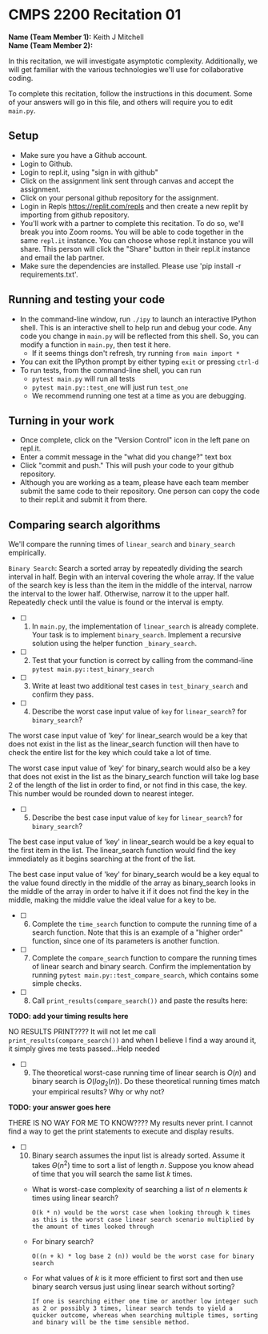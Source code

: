 # CMPS 2200  Recitation 01

**Name (Team Member 1):** Keith J Mitchell  
**Name (Team Member 2):** 

In this recitation, we will investigate asymptotic complexity. Additionally, we will get familiar with the various technologies we'll use for collaborative coding.

To complete this recitation, follow the instructions in this document. Some of your answers will go in this file, and others will require you to edit `main.py`.


## Setup
- Make sure you have a Github account.
- Login to Github.
- Login to repl.it, using "sign in with github"
- Click on the assignment link sent through canvas and accept the assignment. 
- Click on your personal github repository for the assignment.
- Login in Repls https://replit.com/repls and then create a new replit by importing from github repository.
- You'll work with a partner to complete this recitation. To do so, we'll break you into Zoom rooms. You will be able to code together in the same `repl.it` instance. You can choose whose repl.it instance you will share. This person will click the "Share" button in their repl.it instance and email the lab partner.
- Make sure the dependencies are installed. Please use 'pip install -r requirements.txt'.

## Running and testing your code
- In the command-line window, run `./ipy` to launch an interactive IPython shell. This is an interactive shell to help run and debug your code. Any code you change in `main.py` will be reflected from this shell. So, you can modify a function in `main.py`, then test it here.
  + If it seems things don't refresh, try running `from main import *`
- You can exit the IPython prompt by either typing `exit` or pressing `ctrl-d`
- To run tests, from the command-line shell, you can run
  + `pytest main.py` will run all tests
  + `pytest main.py::test_one` will just run `test_one`
  + We recommend running one test at a time as you are debugging.

## Turning in your work

- Once complete, click on the "Version Control" icon in the left pane on repl.it.
- Enter a commit message in the "what did you change?" text box
- Click "commit and push." This will push your code to your github repository.
- Although you are working as a team, please have each team member submit the same code to their repository. One person can copy the code to their repl.it and submit it from there.

## Comparing search algorithms

We'll compare the running times of `linear_search` and `binary_search` empirically.

`Binary Search`: Search a sorted array by repeatedly dividing the search interval in half. Begin with an interval covering the whole array. If the value of the search key is less than the item in the middle of the interval, narrow the interval to the lower half. Otherwise, narrow it to the upper half. Repeatedly check until the value is found or the interval is empty.

- [ ] 1. In `main.py`, the implementation of `linear_search` is already complete. Your task is to implement `binary_search`. Implement a recursive solution using the helper function `_binary_search`. 

- [ ] 2. Test that your function is correct by calling from the command-line `pytest main.py::test_binary_search`

- [ ] 3. Write at least two additional test cases in `test_binary_search` and confirm they pass.

- [ ] 4. Describe the worst case input value of `key` for `linear_search`? for `binary_search`? 

The worst case input value of 'key' for linear_search would be a key that does not exist in the list as the linear_search function will then have to check the entire list for the key which could take a lot of time.

The worst case input value of 'key' for binary_search would also be a key that does not exist in the list as the binary_search function will take log base 2 of the length of the list in order to find, or not find in this case, the key. This number would be rounded down to nearest integer.

- [ ] 5. Describe the best case input value of `key` for `linear_search`? for `binary_search`? 

The best case input value of 'key' in linear_search would be a key equal to the first item in the list. The linear_search function would find the key immediately as it begins searching at the front of the list.

The best case input value of 'key' for binary_search would be a key equal to the value found directly in the middle of the array as binary_search looks in the middle of the array in order to halve it if it does not find the key in the middle, making the middle value the ideal value for a key to be.

- [ ] 6. Complete the `time_search` function to compute the running time of a search function. Note that this is an example of a "higher order" function, since one of its parameters is another function.

- [ ] 7. Complete the `compare_search` function to compare the running times of linear search and binary search. Confirm the implementation by running `pytest main.py::test_compare_search`, which contains some simple checks.

- [ ] 8. Call `print_results(compare_search())` and paste the results here:

**TODO: add your timing results here**

NO RESULTS PRINT???? It will not let me call `print_results(compare_search())` and when I believe I find a way around it, it simply gives me tests passed...Help needed

- [ ] 9. The theoretical worst-case running time of linear search is $O(n)$ and binary search is $O(log_2(n))$. Do these theoretical running times match your empirical results? Why or why not?

**TODO: your answer goes here**

THERE IS NO WAY FOR ME TO KNOW???? My results never print. I cannot find a way to get the print statements to execute and display results.

- [ ] 10. Binary search assumes the input list is already sorted. Assume it takes $\Theta(n^2)$ time to sort a list of length $n$. Suppose you know ahead of time that you will search the same list $k$ times.


  + What is worst-case complexity of searching a list of $n$ elements $k$ times using linear search? 
  
        O(k * n) would be the worst case when looking through k times as this is the worst case linear search scenario multiplied by the amount of times looked through
  + For binary search? 
  
        O((n + k) * log base 2 (n)) would be the worst case for binary search
  + For what values of $k$ is it more efficient to first sort and then use binary search versus just using linear search without sorting? 
  
        If one is searching either one time or another low integer such as 2 or possibly 3 times, linear search tends to yield a quicker outcome, whereas when searching multiple times, sorting and binary will be the time sensible method.
